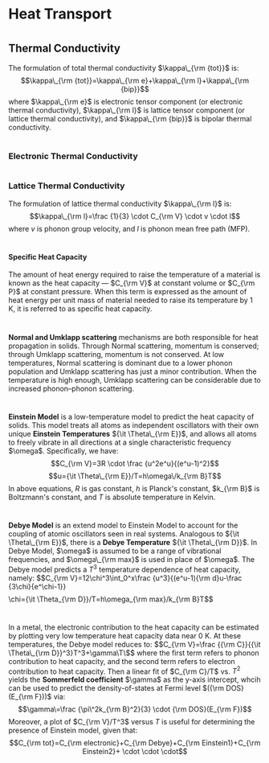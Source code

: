 # Heat Transport
# 
## Thermal Conductivity
The formulation of total thermal conductivity $\kappa\_{\rm {tot}}$ is:
$$\kappa\_{\rm {tot}}=\kappa\_{\rm e}+\kappa\_{\rm l}+\kappa\_{\rm {bip}}$$
where $\kappa\_{\rm e}$ is electronic tensor component (or electronic thermal conductivity), $\kappa\_{\rm l}$ is lattice tensor component (or lattice thermal conductivity), and $\kappa\_{\rm {bip}}$ is bipolar thermal conductivity.
# 
### Electronic Thermal Conductivity

#  
### Lattice Thermal Conductivity
The formulation of lattice thermal conductivity $\kappa\_{\rm l}$ is:
$$\kappa\_{\rm l}=\frac {1}{3} \cdot C_{\rm V} \cdot v \cdot l$$
where $v$ is phonon group velocity, and $l$ is phonon mean free path (MFP).
# 
#### Specific Heat Capacity
The amount of heat energy required to raise the temperature of a material is known as the heat capacity — $C_{\rm V}$ at constant volume or $C_{\rm P}$ at constant pressure. When this term is expressed as the amount of heat energy per unit mass of material needed to raise its temperature by 1 K, it is referred to as specific heat capacity.
# 
**Normal and Umklapp scattering** mechanisms are both responsible for heat propagation in solids. Through Normal scattering, momentum is conserved; through Umklapp scattering, momentum is not conserved. At low temperatures, Normal scattering is dominant due to a lower phonon population and Umklapp scattering has just a minor contribution. When the temperature is high enough, Umklapp scattering can be considerable due to increased phonon–phonon scattering.
# 
**Einstein Model** is a low-temperature model to predict the heat capacity of solids. This model treats all atoms as independent oscillators with their own unique **Einstein Temperatures** ${\it \Theta\_{\rm E}}$, and allows all atoms to freely vibrate in all directions at a single characteristic frequency $\omega\$. Specifically, we have:
$$C_{\rm V}=3R \cdot \frac {u^2e^u}{(e^u-1)^2}$$
$$u={\it \Theta\_{\rm E}}/T=h\omega\/k_{\rm B}T$$
In above equations, $R$ is gas constant, $h$ is Planck's constant, $k_{\rm B}$ is Boltzmann's constant, and $T$ is absolute temperature in Kelvin.
# 
**Debye Model** is an extend model to Einstein Model to account for the coupling of atomic oscillators seen in real systems. Analogous to ${\it \Theta\_{\rm E}}$, there is a **Debye Temperature** ${\it \Theta\_{\rm D}}$. In Debye Model, $\omega\$ is assumed to be a range of vibrational frequencies, and $\omega\_{\rm max}$ is
used in place of $\omega\$. The Debye model predicts a $T^3$ temperature dependence of heat capacity, namely:
$$C_{\rm V}=12\chi\^3\int_0^x\frac {u^3}{(e^u-1){\rm d}u-\frac {3\chi\}{e^\chi\-1}}$$
$$\chi\={\it \Theta\_{\rm D}}/T=h\omega\_{\rm max}/k_{\rm B}T$$
# 
In a metal, the electronic contribution to the heat capacity can be estimated by plotting very low temperature heat capacity data near 0 K. At these temperatures, the Debye model reduces to:
$$C_{\rm V}=\frac {{\rm C}}{{\it \Theta\_{\rm D}}^3}T^3+\gamma\T\$$
where the first term refers to phonon contribution to heat capacity, and the second term refers to electron contribution to heat capacity. Then a linear fit of $C_{\rm C}/T$ vs. $T^2$ yields the **Sommerfeld coefficient** $\gamma\$ as the y-axis intercept, whcih can be used to predict the density-of-states at Fermi level $({\rm DOS}(E_{\rm F}))$ via:
$$\gamma\=\frac {\pi\^2k_{\rm B}^2}{3} \cdot {\rm DOS}(E_{\rm F})$$
Moreover, a plot of $C_{\rm V}/T^3$ versus $T$ is useful for determining the presence of Einstein model, given that:
$$C_{\rm tot}=C_{\rm electronic}+C_{\rm Debye}+C_{\rm Einstein1}+C_{\rm Einstein2}+ \cdot \cdot \cdot$$
